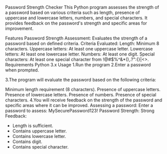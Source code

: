 Password Strength Checker
This Python program assesses the strength of a password based on various criteria such as length, presence of uppercase and lowercase letters, numbers, and special characters. It provides feedback on the password's strength and specific areas for improvement.

Features
Password Strength Assessment: Evaluates the strength of a password based on defined criteria.
Criteria Evaluated:
Length: Minimum 8 characters.
Uppercase letters: At least one uppercase letter.
Lowercase letters: At least one lowercase letter.
Numbers: At least one digit.
Special characters: At least one special character from !@#$%^&*(),.?":{}|<>.
Requirements
Python 3.x
Usage
1.Run the program
2.Enter a password when prompted.

3.The program will evaluate the password based on the following criteria:

Minimum length requirement (8 characters).
Presence of uppercase letters.
Presence of lowercase letters.
Presence of numbers.
Presence of special characters.
4.You will receive feedback on the strength of the password and specific areas where it can be improved.
Assessing a password:
Enter a password to assess: MySecurePassword123!
Password Strength: Strong
Feedback:
- Length is sufficient.
- Contains uppercase letter.
- Contains lowercase letter.
- Contains digit.
- Contains special character.
